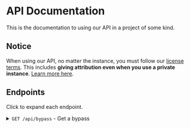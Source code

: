 # API Documentation

This is the documentation to using our API in a project of some kind.

## Notice

When using our API, no matter the instance, you must follow our [license terms](../LICENSE). This includes **giving attribution even when you use a private instance**. [Learn more here](https://choosealicense.com/licenses/agpl-3.0/). 

## Endpoints

Click to expand each endpoint.

<details>
  <summary>
    <code>GET /api/bypass</code> - Get a bypass
  </summary>

### Parameters

|Name|Type|Required|Description|
|---|---|---|---|
|`url`|A URL encoded `string`.|Yes|The URL of the adlink you want to bypass.|
|`ignoreCache`|`boolean`: `true`/`false`|No|Determines if you want to avoid using the cache for your solution.|
|`allowCache`|`boolean`: `true`/`false`|No|Determines if you don't want to have your link's solution be in the cache.|
|`ignoreFF`|`boolean`: `true`/`false`|No|Determines if you don't want to avoid checking FastForward's Crowd Bypass for a destination.|
|`allowFF`|`boolean`: `true`/`false`|No|Determines if you don't want to sync certain types of links to FastForward's Crowd Bypass.|
|`password`|`string`|Yes, if link is passworded.|Password of the link.|


### Responses

A successful response would look like this.

```json
{
  "success": true, // Detemines success of request.
  "destination": "https://git.gay/a/bifm", // Destination of URL.
  "originalUrl": "https://ouo.io/2dktqo", // The original URL.
  "dateSolved": 1655685246159, // JS Date() output
  "fromCache": true, // Determines if the solution came from the BIFM instance's cache or not.
  "fromFastforward": false // Determines if the solution came from FastForward's Crowd Bypass feature or not.
}
```

An errored response would look like this.

```json
{
  "success": false,
  "error": "Navigation timeout of 30000 ms exceeded",
  "fromBackend": true
}
```
</details>